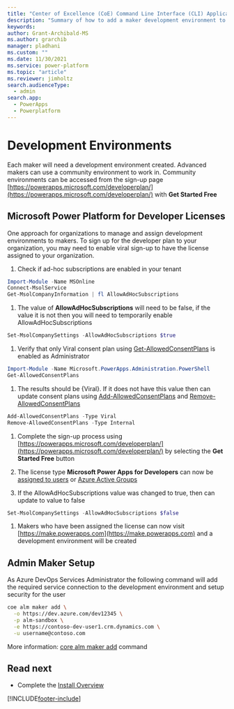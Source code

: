```yaml
---
title: "Center of Excellence (CoE) Command Line Interface (CLI) Application Lifecycle Management (ALM) Accelerator Developer environments"
description: "Summary of how to add a maker development environment to the ALM Accelerator using the Center of Excellence (CoE) Command Line Interface (CLI)"
keywords: 
author: Grant-Archibald-MS
ms.author: grarchib
manager: pladhani
ms.custom: ""
ms.date: 11/30/2021
ms.service: power-platform
ms.topic: "article"
ms.reviewer: jimholtz
search.audienceType: 
  - admin
search.app: 
  - PowerApps
  - Powerplatform
---
```


# Development Environments

Each maker will need a development environment created. Advanced makers can use a community environment to work in. Community environments can be accessed from the sign-up page [https://powerapps.microsoft.com/developerplan/](https://powerapps.microsoft.com/developerplan/) with **Get Started Free**

## Microsoft Power Platform for Developer Licenses

One approach for organizations to manage and assign development environments to makers. To sign up for the developer plan to your organization, you may need to enable viral sign-up to have the license assigned to your organization.

1. Check if ad-hoc subscriptions are enabled in your tenant

```powershell
Import-Module -Name MSOnline
Connect-MsolService
Get-MsolCompanyInformation | fl AllowAdHocSubscriptions
```

1. The value of **AllowAdHocSubscriptions** will need to be false, if the value it is not then you will need to temporarily enable AllowAdHocSubscriptions

```powershell
Set-MsolCompanySettings -AllowAdHocSubscriptions $true 
```

1. Verify that only Viral consent plan using [Get-AllowedConsentPlans](/powershell/module/microsoft.powerapps.administration.powershell/get-allowedconsentplans) is enabled as Administrator

```powershell
Import-Module -Name Microsoft.PowerApps.Administration.PowerShell
Get-AllowedConsentPlans
```

1. The results should be {Viral}. If it does not have this value then can update consent plans using [Add-AllowedConsentPlans](/powershell/module/microsoft.powerapps.administration.powershell/add-allowedconsentplans) and [Remove-AllowedConsentPlans](/powershell/module/microsoft.powerapps.administration.powershell/remove-allowedconsentplans)

```powershell
Add-AllowedConsentPlans -Type Viral
Remove-AllowedConsentPlans -Type Internal
```

1. Complete the sign-up process using [https://powerapps.microsoft.com/developerplan/](https://powerapps.microsoft.com/developerplan/) by selecting the **Get Started Free** button

1. The license type **Microsoft Power Apps for Developers** can now be [assigned to users](/microsoft-365/admin/manage/assign-licenses-to-users) or [Azure Active Groups](/azure/active-directory/enterprise-users/licensing-groups-assign)

1. If the AllowAdHocSubscriptions value was changed to true, then can update to value to false

```powershell
Set-MsolCompanySettings -AllowAdHocSubscriptions $false 
```

1. Makers who have been assigned the license can now visit [https://make.powerapps.com](https://make.powerapps.com) and a development environment will be created

## Admin Maker Setup

As Azure DevOps Services Administrator the following command will add the required service connection to the development environment and setup security for the user

```bash
coe alm maker add \
  -o https://dev.azure.com/dev12345 \
  -p alm-sandbox \
  -e https://contoso-dev-user1.crm.dynamics.com \
  -u username@contoso.com
```

More information: [core alm maker add](https://github.com/microsoft/coe-starter-kit/tree/main/coe-cli/docs/help/alm/maker/add.md) command

## Read next

- Complete the [Install Overview](./overview.md#install-overview)

[!INCLUDE[footer-include](../../../../includes/footer-banner.md)]
